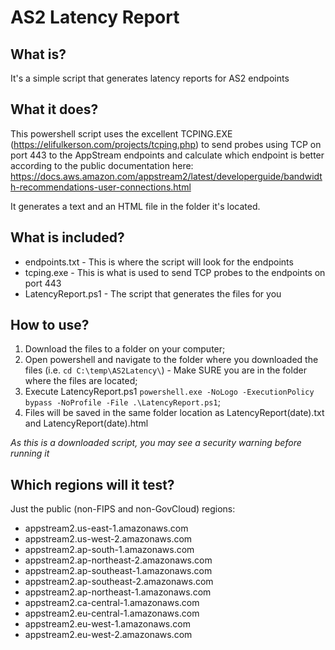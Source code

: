 # AS2 Latency Report

What is?
-------

It's a simple script that generates latency reports for AS2 endpoints

What it does?
--------

This powershell script uses the excellent TCPING.EXE (https://elifulkerson.com/projects/tcping.php) to send probes using TCP on port 443 to the AppStream endpoints and calculate which endpoint is better according to the public documentation here: https://docs.aws.amazon.com/appstream2/latest/developerguide/bandwidth-recommendations-user-connections.html

It generates a text and an HTML file in the folder it's located.

What is included?
----
 - endpoints.txt - This is where the script will look for the endpoints
 - tcping.exe - This is what is used to send TCP probes to the endpoints on port 443
 - LatencyReport.ps1 - The script that generates the files for you

How to use?
-----
1. Download the files to a folder on your computer;
2. Open powershell and navigate to the folder where you downloaded the files (i.e. ```cd C:\temp\AS2Latency\```) - Make SURE you are in the folder where the files are located;
3. Execute LatencyReport.ps1 ```powershell.exe -NoLogo -ExecutionPolicy bypass -NoProfile -File .\LatencyReport.ps1```;
4. Files will be saved in the same folder location as LatencyReport(date).txt and LatencyReport(date).html

*As this is a downloaded script, you may see a security warning before running it*

Which regions will it test?
-----
Just the public (non-FIPS and non-GovCloud) regions:

 - appstream2.us-east-1.amazonaws.com
 - appstream2.us-west-2.amazonaws.com
 - appstream2.ap-south-1.amazonaws.com
 - appstream2.ap-northeast-2.amazonaws.com
 - appstream2.ap-southeast-1.amazonaws.com
 - appstream2.ap-southeast-2.amazonaws.com
 - appstream2.ap-northeast-1.amazonaws.com
 - appstream2.ca-central-1.amazonaws.com
 - appstream2.eu-central-1.amazonaws.com
 - appstream2.eu-west-1.amazonaws.com
 - appstream2.eu-west-2.amazonaws.com
